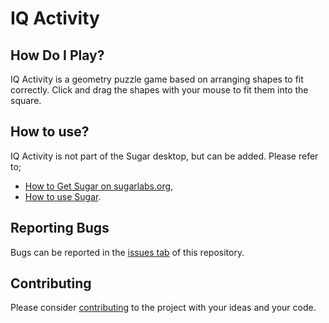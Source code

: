 
IQ Activity
===========

How Do I Play?
-------------

IQ Activity is a geometry puzzle game based on arranging shapes to fit correctly. 
Click and drag the shapes with your mouse to fit them into the square.


How to use?
-----------

IQ Activity is not part of the Sugar desktop, but can be added. Please refer to;

* [How to Get Sugar on sugarlabs.org](https://sugarlabs.org/),
* [How to use Sugar](https://help.sugarlabs.org/).


Reporting Bugs
--------------

Bugs can be reported in the
[issues tab](https://github.com/sugarlabs/jump/issues)
of this repository.

Contributing
------------

Please consider [contributing](https://github.com/sugarlabs/sugar-docs/blob/master/src/contributing.md) to the project with your ideas and your code.
